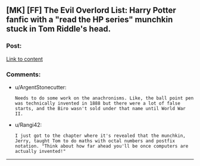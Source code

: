 ## [MK] [FF] The Evil Overlord List: Harry Potter fanfic with a "read the HP series" munchkin stuck in Tom Riddle's head.

### Post:

[Link to content](https://www.fanfiction.net/s/10972919/1/The-Evil-Overlord-List)

### Comments:

- u/ArgentStonecutter:
  ```
  Needs to do some work on the anachronisms. Like, the ball point pen was technically invented in 1888 but there were a lot of false starts, and the Biro wasn't sold under that name until World War II.
  ```

- u/Rangi42:
  ```
  I just got to the chapter where it's revealed that the munchkin, Jerry, taught Tom to do maths with octal numbers and postfix notation. "Think about how far ahead you'll be once computers are actually invented!"
  ```

---

